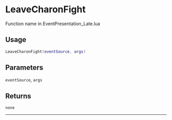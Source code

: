 # LeaveCharonFight
Function name in EventPresentation_Late.lua
## Usage
```lua
LeaveCharonFight(eventSource, args)
```
## Parameters
`eventSource`, `args`
## Returns
`none`

---